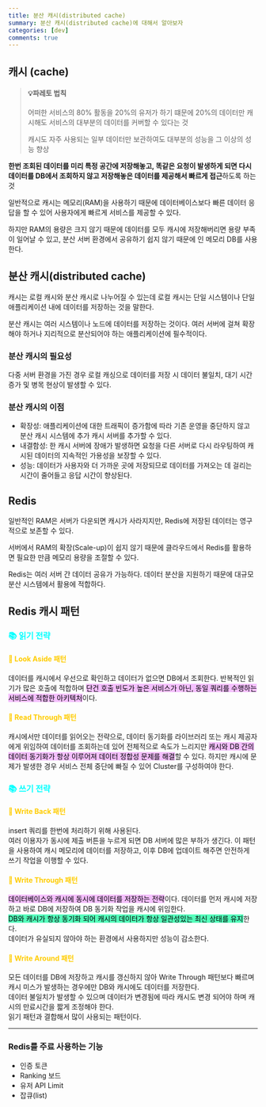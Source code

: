```yaml
---
title: 분산 캐시(distributed cache)
summary: 분산 캐시(distributed cache)에 대해서 알아보자
categories: [dev]
comments: true
---
```

## 캐시 (cache)
> #### 💡파레토 법칙
> 어떠한 서비스의 80% 활동을 20%의 유저가 하기 떄문에 20%의 데이터만 캐시해도 서비스의 대부분의 데이터를 커버할 수 있다는 것
>
> 캐시도 자주 사용되는 일부 데이터만 보관하여도 대부분의 성능을 그 이상의 성능 향상

**한번 조회된 데이터를 미리 특정 공간에 저장해놓고, 똑같은 요청이 발생하게 되면 다시 데이터를 DB에서 조회하지 않고 저장해놓은 데이터를 제공해서 빠르게 접근**하도록 하는것

일반적으로 캐시는 메모리(RAM)을 사용하기 때문에 데이터베이스보다 빠른 데이터 응답을 할 수 있어 사용자에게 빠르게 서비스를 제공할 수 있다.

하지만 RAM의 용량은 크지 않기 때문에 데이터를 모두 캐시에 저장해버리면 용량 부족이 일어날 수 있고, 분산 서버 환경에서 공유하기 쉽지 않기 때문에 인 메모리 DB를 사용한다.

## 분산 캐시(distributed cache)
캐시는 로컬 캐시와 분산 캐시로 나누어질 수 있는데 로컬 캐시는 단일 시스템이나 단일 애플리케이션 내에 데이터를 저장하는 것을 말한다.

분산 캐시는 여러 시스템이나 노드에 데이터를 저장하는 것이다. 여러 서버에 걸쳐 확장해야 하거나 지리적으로 분산되어야 하는 애플리케이션에 필수적이다.

### 분산 캐시의 필요성
다중 서버 환경을 가진 경우 로컬 캐싱으로 데이터를 저장 시 데이터 불일치, 대기 시간 증가 및 병목 현상이 발생할 수 있다.

### 분산 캐시의 이점
* 확장성: 애플리케이션에 대한 트래픽이 증가함에 따라 기존 운영을 중단하지 않고 분산 캐시 시스템에 추가 캐시 서버를 추가할 수 있다.
* 내결함성: 한 캐시 서버에 장애가 발생하면 요청을 다른 서버로 다시 라우팅하여 캐시된 데이터의 지속적인 가용성을 보장할 수 있다.
* 성능: 데이터가 사용자와 더 가까운 곳에 저장되므로 데이터를 가져오는 데 걸리는 시간이 줄어들고 응답 시간이 향상된다.

## Redis
일반적인 RAM은 서버가 다운되면 캐시가 사라지지만, Redis에 저장된 데이터는 영구적으로 보존할 수 있다.

서버에서 RAM의 확장(Scale-up)이 쉽지 않기 때문에 클라우드에서 Redis를 활용하면 필요한 만큼 메모리 용량을 조절할 수 있다.

Redis는 여러 서버 간 데이터 공유가 가능하다. 데이터 분산을 지원하기 때문에 대규모 분산 시스템에서 활용에 적합하다.

## Redis 캐시 패턴
### <font color="cyan">📚 읽기 전략</font>
#### <font color="#ffcc00">📖 Look Aside 패턴</font>
데이터를 캐시에서 우선으로 확인하고 데이터가 없으면 DB에서 조회한다. 반복적인 읽기가 많은 호출에 적합하며 <mark style="background-color: #f5c0ff">단건 호출 빈도가 높은 서비스가 아닌, 동일 쿼리를 수행하는 서비스에 적합한 아키텍처</mark>이다.

#### <font color="#ffcc00">📖 Read Through 패턴</font>
캐시에서만 데이터를 읽어오는 전략으로, 데이터 동기화를 라이브러리 또는 캐시 제공자에게 위임하여 데이터를 조회하는데 있어 전체적으로 속도가 느리지만 <mark style="background-color: #f5c0ff">캐시와 DB 간의 데이터 동기화가 항상 이루어져 데이터 정합성 문제를 해결</mark>할 수 있다. 하지만 캐시에 문제가 발생한 경우 서비스 전체 중단에 빠질 수 있어 Cluster를 구성하여야 한다.


### <font color="cyan">📚 쓰기 전략</font>
#### <font color="#ffcc00">📖 Write Back 패턴</font>
insert 쿼리를 한번에 처리하기 위해 사용된다.\
여러 이용자가 동시에 제출 버튼을 누르게 되면 DB 서버에 많은 부하가 생긴다. 이 패턴을 사용하여 캐시 메모리에 데이터를 저장하고, 이후 DB에 업데이트 해주면 안전하게 쓰기 작업을 이행할 수 있다.

#### <font color="#ffcc00">📖 Write Through 패턴</font>
<mark style="background-color: #f5c0ff">데이터베이스와 캐시에 동시에 데이터를 저장하는 전략</mark>이다. 데이터를 먼저 캐시에 저장하고 바로 DB에 저장하여 DB 동기화 작업을 캐시에 위임한다.\
<mark style="background-color: #55ffbb">DB와 캐시가 항상 동기화 되어 캐시의 데이터가 항상 일관성있는 최신 상태를 유지</mark>한다.\
데이터가 유실되지 않아야 하는 환경에서 사용하지만 성능이 감소한다.

#### <font color="#ffcc00">📖 Write Around 패턴</font>
모든 데이터를 DB에 저장하고 캐시를 갱신하지 않아 Write Through 패턴보다 빠르며 캐시 미스가 발생하는 경우에만 DB와 캐시에도 데이터를 저장한다.\
데이터 불일치가 발생할 수 있으며 데이터가 변경됨에 따라 캐시도 변경 되어야 하며 캐시의 만료시간을 짧게 조정해야 한다.\
읽기 패턴과 결합해서 많이 사용되는 패턴이다.

---

### Redis를 주료 사용하는 기능
* 인증 토큰
* Ranking 보드
* 유저 API Limit
* 잡큐(list)



